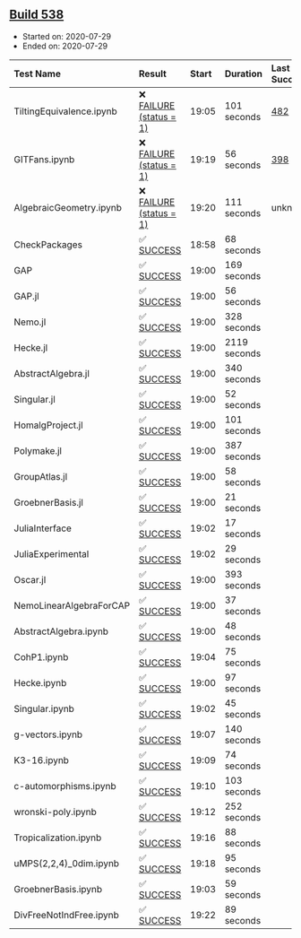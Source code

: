 ## [Build 538](https://oscarci.mathematik.uni-kl.de/job/oscar-stable/538/)

* Started on: 2020-07-29
* Ended on: 2020-07-29

| Test Name    | Result | Start | Duration | Last Success | First Failure |
|:-------------|:-------|:------|:---------|:-------------|:--------------|
| TiltingEquivalence.ipynb | ❌ [FAILURE (status = 1)](https://oscarci.mathematik.uni-kl.de/job/oscar-stable/538/artifact/logs/build-538/TiltingEquivalence.ipynb.log) | 19:05 | 101 seconds | [482](https://oscarci.mathematik.uni-kl.de/job/oscar-stable/482/) | [483](https://oscarci.mathematik.uni-kl.de/job/oscar-stable/483/) |
| GITFans.ipynb | ❌ [FAILURE (status = 1)](https://oscarci.mathematik.uni-kl.de/job/oscar-stable/538/artifact/logs/build-538/GITFans.ipynb.log) | 19:19 | 56 seconds | [398](https://oscarci.mathematik.uni-kl.de/job/oscar-stable/398/) | [399](https://oscarci.mathematik.uni-kl.de/job/oscar-stable/399/) |
| AlgebraicGeometry.ipynb | ❌ [FAILURE (status = 1)](https://oscarci.mathematik.uni-kl.de/job/oscar-stable/538/artifact/logs/build-538/AlgebraicGeometry.ipynb.log) | 19:20 | 111 seconds | unknown | unknown |
| CheckPackages | ✅ [SUCCESS](https://oscarci.mathematik.uni-kl.de/job/oscar-stable/538/artifact/logs/build-538/CheckPackages.log) | 18:58 | 68 seconds |  |  |
| GAP | ✅ [SUCCESS](https://oscarci.mathematik.uni-kl.de/job/oscar-stable/538/artifact/logs/build-538/GAP.log) | 19:00 | 169 seconds |  |  |
| GAP.jl | ✅ [SUCCESS](https://oscarci.mathematik.uni-kl.de/job/oscar-stable/538/artifact/logs/build-538/GAP.jl.log) | 19:00 | 56 seconds |  |  |
| Nemo.jl | ✅ [SUCCESS](https://oscarci.mathematik.uni-kl.de/job/oscar-stable/538/artifact/logs/build-538/Nemo.jl.log) | 19:00 | 328 seconds |  |  |
| Hecke.jl | ✅ [SUCCESS](https://oscarci.mathematik.uni-kl.de/job/oscar-stable/538/artifact/logs/build-538/Hecke.jl.log) | 19:00 | 2119 seconds |  |  |
| AbstractAlgebra.jl | ✅ [SUCCESS](https://oscarci.mathematik.uni-kl.de/job/oscar-stable/538/artifact/logs/build-538/AbstractAlgebra.jl.log) | 19:00 | 340 seconds |  |  |
| Singular.jl | ✅ [SUCCESS](https://oscarci.mathematik.uni-kl.de/job/oscar-stable/538/artifact/logs/build-538/Singular.jl.log) | 19:00 | 52 seconds |  |  |
| HomalgProject.jl | ✅ [SUCCESS](https://oscarci.mathematik.uni-kl.de/job/oscar-stable/538/artifact/logs/build-538/HomalgProject.jl.log) | 19:00 | 101 seconds |  |  |
| Polymake.jl | ✅ [SUCCESS](https://oscarci.mathematik.uni-kl.de/job/oscar-stable/538/artifact/logs/build-538/Polymake.jl.log) | 19:00 | 387 seconds |  |  |
| GroupAtlas.jl | ✅ [SUCCESS](https://oscarci.mathematik.uni-kl.de/job/oscar-stable/538/artifact/logs/build-538/GroupAtlas.jl.log) | 19:00 | 58 seconds |  |  |
| GroebnerBasis.jl | ✅ [SUCCESS](https://oscarci.mathematik.uni-kl.de/job/oscar-stable/538/artifact/logs/build-538/GroebnerBasis.jl.log) | 19:00 | 21 seconds |  |  |
| JuliaInterface | ✅ [SUCCESS](https://oscarci.mathematik.uni-kl.de/job/oscar-stable/538/artifact/logs/build-538/JuliaInterface.log) | 19:02 | 17 seconds |  |  |
| JuliaExperimental | ✅ [SUCCESS](https://oscarci.mathematik.uni-kl.de/job/oscar-stable/538/artifact/logs/build-538/JuliaExperimental.log) | 19:02 | 29 seconds |  |  |
| Oscar.jl | ✅ [SUCCESS](https://oscarci.mathematik.uni-kl.de/job/oscar-stable/538/artifact/logs/build-538/Oscar.jl.log) | 19:00 | 393 seconds |  |  |
| NemoLinearAlgebraForCAP | ✅ [SUCCESS](https://oscarci.mathematik.uni-kl.de/job/oscar-stable/538/artifact/logs/build-538/NemoLinearAlgebraForCAP.log) | 19:00 | 37 seconds |  |  |
| AbstractAlgebra.ipynb | ✅ [SUCCESS](https://oscarci.mathematik.uni-kl.de/job/oscar-stable/538/artifact/logs/build-538/AbstractAlgebra.ipynb.log) | 19:00 | 48 seconds |  |  |
| CohP1.ipynb | ✅ [SUCCESS](https://oscarci.mathematik.uni-kl.de/job/oscar-stable/538/artifact/logs/build-538/CohP1.ipynb.log) | 19:04 | 75 seconds |  |  |
| Hecke.ipynb | ✅ [SUCCESS](https://oscarci.mathematik.uni-kl.de/job/oscar-stable/538/artifact/logs/build-538/Hecke.ipynb.log) | 19:00 | 97 seconds |  |  |
| Singular.ipynb | ✅ [SUCCESS](https://oscarci.mathematik.uni-kl.de/job/oscar-stable/538/artifact/logs/build-538/Singular.ipynb.log) | 19:02 | 45 seconds |  |  |
| g-vectors.ipynb | ✅ [SUCCESS](https://oscarci.mathematik.uni-kl.de/job/oscar-stable/538/artifact/logs/build-538/g-vectors.ipynb.log) | 19:07 | 140 seconds |  |  |
| K3-16.ipynb | ✅ [SUCCESS](https://oscarci.mathematik.uni-kl.de/job/oscar-stable/538/artifact/logs/build-538/K3-16.ipynb.log) | 19:09 | 74 seconds |  |  |
| c-automorphisms.ipynb | ✅ [SUCCESS](https://oscarci.mathematik.uni-kl.de/job/oscar-stable/538/artifact/logs/build-538/c-automorphisms.ipynb.log) | 19:10 | 103 seconds |  |  |
| wronski-poly.ipynb | ✅ [SUCCESS](https://oscarci.mathematik.uni-kl.de/job/oscar-stable/538/artifact/logs/build-538/wronski-poly.ipynb.log) | 19:12 | 252 seconds |  |  |
| Tropicalization.ipynb | ✅ [SUCCESS](https://oscarci.mathematik.uni-kl.de/job/oscar-stable/538/artifact/logs/build-538/Tropicalization.ipynb.log) | 19:16 | 88 seconds |  |  |
| uMPS(2,2,4)_0dim.ipynb | ✅ [SUCCESS](https://oscarci.mathematik.uni-kl.de/job/oscar-stable/538/artifact/logs/build-538/uMPS-2-2-4-_0dim.ipynb.log) | 19:18 | 95 seconds |  |  |
| GroebnerBasis.ipynb | ✅ [SUCCESS](https://oscarci.mathematik.uni-kl.de/job/oscar-stable/538/artifact/logs/build-538/GroebnerBasis.ipynb.log) | 19:03 | 59 seconds |  |  |
| DivFreeNotIndFree.ipynb | ✅ [SUCCESS](https://oscarci.mathematik.uni-kl.de/job/oscar-stable/538/artifact/logs/build-538/DivFreeNotIndFree.ipynb.log) | 19:22 | 89 seconds |  |  |
